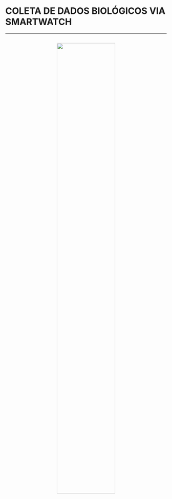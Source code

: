<h1> COLETA DE DADOS BIOLÓGICOS VIA SMARTWATCH </h1>
<hr>
<h2 align="center"> <img = src="https://github.com/amandazirpolo/coleta_smartwatch/assets/123826914/053a9fa8-e32c-4509-813e-3457f1b391c7" width=60%></h2>

